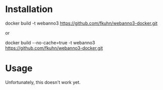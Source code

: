Installation
============

docker build -t webanno3 https://github.com/fkuhn/webanno3-docker.git

or 

docker build --no-cache=true -t webanno3 https://github.com/fkuhn/webanno3-docker.git


Usage
=====

Unfortunately, this doesn't work yet.
